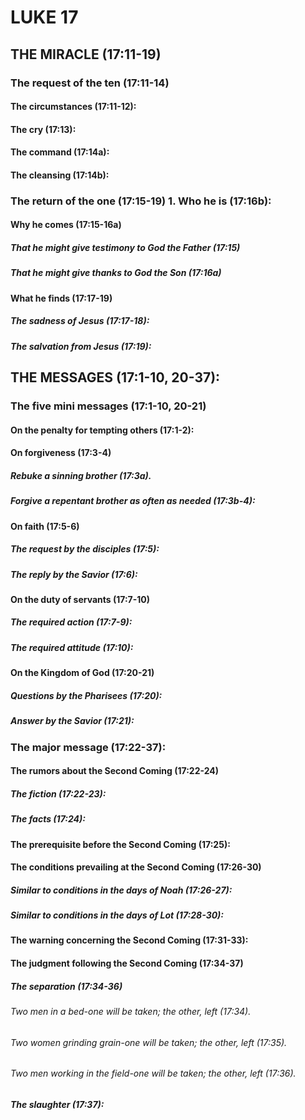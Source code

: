 ---
---
# LUKE 17
## THE MIRACLE (17:11-19) 
###  The request of the ten (17:11-14) 
####  The circumstances (17:11-12): 
####  The cry (17:13): 
####  The command (17:14a): 
####  The cleansing (17:14b): 
###  The return of the one (17:15-19) 1. Who he is (17:16b): 
####  Why he comes (17:15-16a) 
#####  That he might give testimony to God the Father (17:15) 
#####  That he might give thanks to God the Son (17:16a) 
####  What he finds (17:17-19) 
#####  The sadness of Jesus (17:17-18): 
#####  The salvation from Jesus (17:19): 
## THE MESSAGES (17:1-10, 20-37): 
###  The five mini messages (17:1-10, 20-21) 
####  On the penalty for tempting others (17:1-2): 
####  On forgiveness (17:3-4) 
#####  Rebuke a sinning brother (17:3a). 
#####  Forgive a repentant brother as often as needed (17:3b-4): 
####  On faith (17:5-6) 
#####  The request by the disciples (17:5): 
#####  The reply by the Savior (17:6): 
####  On the duty of servants (17:7-10) 
#####  The required action (17:7-9): 
#####  The required attitude (17:10): 
####  On the Kingdom of God (17:20-21) 
#####  Questions by the Pharisees (17:20): 
#####  Answer by the Savior (17:21): 
###  The major message (17:22-37): 
####  The rumors about the Second Coming (17:22-24) 
#####  The fiction (17:22-23): 
#####  The facts (17:24): 
####  The prerequisite before the Second Coming (17:25): 
####  The conditions prevailing at the Second Coming (17:26-30) 
#####  Similar to conditions in the days of Noah (17:26-27): 
#####  Similar to conditions in the days of Lot (17:28-30): 
####  The warning concerning the Second Coming (17:31-33): 
####  The judgment following the Second Coming (17:34-37) 
#####  The separation (17:34-36) 
######  Two men in a bed-one will be taken; the other, left (17:34). 
######  Two women grinding grain-one will be taken; the other, left (17:35). 
######  Two men working in the field-one will be taken; the other, left (17:36). 
#####  The slaughter (17:37): 
